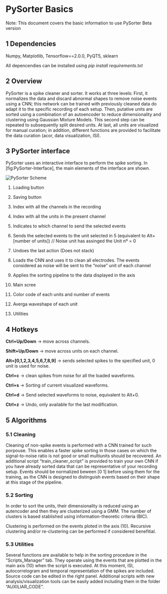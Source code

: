 # PySorter Basics

Note: This document covers the basic information to use PySorter Beta version

## 1 Dependencies

Numpy, Matplotlib, Tensorflow==2.0.0, PyQT5, sklearn 

All depencendies can be installed using
_pip install requirements.txt_

## 2 Overview

PySorter is a spike cleaner and sorter. It works at three levels: First, it normalizes the data and discard abnormal shapes to remove noise events using a CNN; this network can be trained with previously cleaned data do adapt it to the specific recording of each setup. Then, putative units are sorted using a combination of an autoencoder to reduce dimensionality and clustering using Gaussian Mixture Models. This second step can be repeated to subsequently split desired units. At last, all units are visualized for manual curation; in addition, different functions are provided to facilitate the data curation (acor, data visualization, ISI).

## 3 PySorter interface


PySorter uses an interactive interface to perform the spike sorting. In [fig:PySorter-Interface], the main elements of the interface are shown.

![PySorter Scheme](https://raw.githubusercontent.com/AI-Druids/PySorter/master/Images/scheme_PySorter.PNG?token=AKY2HR4ZK6P7IZXXJTEKAGS6R4YHC)

1) Loading button

2) Saving button

3) Index with all the channels in the recording

4) Index with all the units in the present channel

5) Indicates to which channel to send the selected events

6) Sends the selected events to the unit selected in 5 (equivalent to Alt+[number of units]) // Noise unit has assinged the Unit nº = 0

7) Undoes the last action (Does not stack)

8) Loads the CNN and uses it to clean all electrodes. The events considered as noise will be sent to the “noise” unit of each channel

9) Applies the sorting pipeline to the data displayed in the axis

10) Main scree

11) Color code of each units and number of events

12) Averga waveshape of each unit

13) Utilities

## 4 Hotkeys
**Ctrl+Up/Down** -> move across channels.

**Shift+Up/Down** -> move across units on each channel.

**Alt+[0,1,2,3,4,5,6,7,8,9]** -> sends selected spikes to the specified unit, 0 unit is used for noise.

**Ctrl+c** -> clean spikes from noise for all the loaded waveforms.

**Ctrl+s** -> Sorting of current visualized waveforms.

**Ctrl+d** -> Send selected waveforms to noise, equivalent to Alt+0.

**Ctrl+z** -> Undo, only available for the last modification.

## 5 Algorithms

### 5.1 Cleaning

Cleaning of non-spike events is performed with a CNN trained for such porpouse. This enables a faster spike sorting in those cases on which the signal-to-noise ratio is not good or small multiunits should be recovered. An additional script “train_cleaner_script” is provided to train your own CNN if you have already sorted data that can be representative of your recording setup. Events should be normalized beween [0 1] before using them for the training, as the CNN is designed to distinguish events based on their shape at this stage of the pipeline.

### 5.2 Sorting

In order to sort the units, their dimensionality is reduced using an autencoder and then they are clusterized using a GMM. The number of clusters is based stablished using information-theoretic criteria (BIC).

Clustering is performed on the events ploted in the axis (10). Recursive clustering and/or re-clustering can be performed if considered benefitial.

### 5.3 Utilities

Several functions are available to help in the sorting procedure in the “Scripts_Manager” tab. They operate using the events that are plotted in the main axis (10) when the script is executed. At this moment, ISI, autocorrelogram and temporal representation of the spikes are included. Source code can be edited in the right panel. Additional scripts with new analysis/visualization tools can be easily added including them in the folder “AUXILIAR_CODE”.
